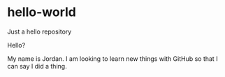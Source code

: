 # hello-world
Just a hello repository

Hello?

My name is Jordan. I am looking to learn new things with GitHub so that I can say I did a thing.
